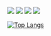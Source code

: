
<a href="https://profile.intra.42.fr/users/chanhale" target="_blank"><img src="https://img.shields.io/badge/Seoul-FFFFFF?style=flat&logo=42&logoColor=000000"/></a>
<a href="https://medium.com/@chanhale" target="_blank"><img src="https://img.shields.io/badge/Medium-FFFFFF?style=flat&logo=Medium&logoColor=000000"/></a>
<a href="#" target="_blank"><img src="https://img.shields.io/badge/MAN-0B2C4A?style=flat&logo=ActiGraph&logoColor=white"/></a>
<a href="https://impartial-football-ec0.notion.site/Study-8304d464c65c49358c72684064694755" target="_blank"><img src="https://img.shields.io/badge/Notion-FFFFFF?style=flat&logo=Notion&logoColor=000000"/></a>


[![Top Langs](https://github-readme-stats.vercel.app/api/top-langs/?username=lee-chanah&layout=compact)](https://github.com/lee-chanah/github-readme-stats)
